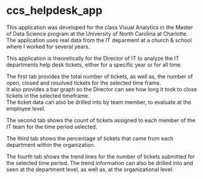 # ccs_helpdesk_app

This application was developed for the class Visual Analytics in the Master of Data Science program at the University of North Carolina at Charlotte.  
The application uses real data from the IT deparment at a church & school where I worked for several years.  

This application is theoretically for the Director of IT to analyze the IT departments help desk tickets, either for a specific year or for all time.

The first tab provides the total number of tickets, as well as, the number of open, closed and resolved tickets for the selected time frame.  
It also provides a bar graph so the Director can see how long it took to close tickets in the selected timeframe.  
The ticket data can also be drilled into by team member, to evaluate at the employee level.

The second tab shows the count of tickets assigned to each member of the IT team for the time period selected.

The third tab shows the percentage of tickets that came from each department within the organization.

The fourth tab shows the trend lines for the number of tickets submitted for the selected time period.
The trend information can also be drilled into and seen at the department level, as well as, at the organizational level.

